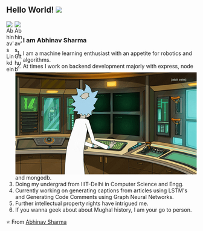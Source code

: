 ## Hello World! <img src="https://raw.githubusercontent.com/iampavangandhi/iampavangandhi/master/gifs/Hi.gif" width="30px"></h2>

<a href="https://www.linkedin.com/in/abhinav-sharma-73796618b/">
  <img align="left" alt="Abhinav's Linkdein" width="22px" src="https://cdn.jsdelivr.net/npm/simple-icons@v3/icons/linkedin.svg" />
</a>
<a href="https://github.com/AbhinavS99/">
  <img align="left" alt="Abhinav's Github" width="22px" src="https://cdn.jsdelivr.net/npm/simple-icons@v3/icons/github.svg" />
</a>

<br />
<img align="right" alt="GIF" src="https://github.com/darshan-jain/darshan-jain/blob/master/rick.gif" />

### I am Abhinav Sharma
1. I am a machine learning enthusiast with an appetite for robotics and algorithms.  
2. At times I work on backend development majorly with express, node and mongodb.
3. Doing my undergrad from IIIT-Delhi in Computer Science and Engg.
4. Currently working on generating captions from articles using LSTM's and Generating Code Comments using Graph Neural Networks.
5. Further intellectual property rights have intrigued me.
6. If you wanna geek about about Mughal history, I am your go to person.

⭐️ From [Abhinav Sharma](https://github.com/AbhinavS99/)
